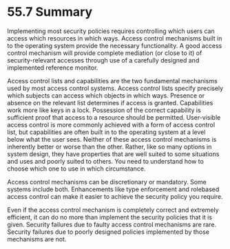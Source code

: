 # 55.7 Summary  

Implementing most security policies requires controlling which users can access which resources in which ways. Access control mechanisms built in to the operating system provide the necessary functionality. A good access control mechanism will provide complete mediation (or close to it) of security-relevant accesses through use of a carefully designed and implemented reference monitor.  

Access control lists and capabilities are the two fundamental mechanisms used by most access control systems. Access control lists specify precisely which subjects can access which objects in which ways. Presence or absence on the relevant list determines if access is granted. Capabilities work more like keys in a lock. Possession of the correct capability is sufficient proof that access to a resource should be permitted. User-visible access control is more commonly achieved with a form of access control list, but capabilities are often built in to the operating system at a level below what the user sees. Neither of these access control mechanisms is inherently better or worse than the other. Rather, like so many options in system design, they have properties that are well suited to some situations and uses and poorly suited to others. You need to understand how to choose which one to use in which circumstance.  

Access control mechanisms can be discretionary or mandatory. Some systems include both. Enhancements like type enforcement and rolebased access control can make it easier to achieve the security policy you require.  

Even if the access control mechanism is completely correct and extremely efficient, it can do no more than implement the security policies that it is given. Security failures due to faulty access control mechanisms are rare. Security failures due to poorly designed policies implemented by those mechanisms are not.  

